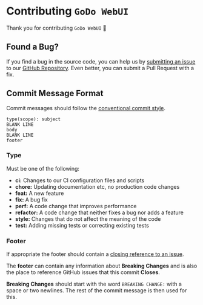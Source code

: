 # Contributing `GoDo WebUI`

Thank you for contributing `GoDo WebUI` :tada:

## Found a Bug?

If you find a bug in the source code, you can help us by [submitting an issue]
to our [GitHub Repository]. Even better, you can submit a Pull Request with a
fix.

## Commit Message Format

Commit messages should follow the [conventional commit style].

```text
type(scope): subject
BLANK LINE
body
BLANK LINE
footer
```

### Type

Must be one of the following:

- **ci:** Changes to our CI configuration files and scripts
- **chore:** Updating documentation etc, no production code changes
- **feat:** A new feature
- **fix:** A bug fix
- **perf:** A code change that improves performance
- **refactor:** A code change that neither fixes a bug nor adds a feature
- **style:** Changes that do not affect the meaning of the code
- **test:** Adding missing tests or correcting existing tests

### Footer

If appropriate the footer should contain a [closing reference to an issue].

The **footer** can contain any information about **Breaking Changes** and is
also the place to reference GitHub issues that this commit **Closes**.

**Breaking Changes** should start with the word `BREAKING CHANGE:` with a space
or two newlines. The rest of the commit message is then used for this.

[submitting an issue]: https://github.com/rsHalford/godo-webui/issues
[GitHub Repository]: https://github.com/rsHalford/godo-webui
[conventional commit style]: https://www.conventionalcommits.org/en/v1.0.0/
[closing reference to an issue]: https://help.github.com/articles/closing-issues-via-commit-messages/

